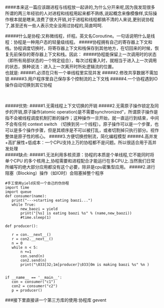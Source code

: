 ####本来这一篇应该跟进程与线程放一起讲的,为什么分开来呢,因为我发现很多所谓的两三年经验的人对进程和线程用起来都不熟练,说起概念来像模像样,实际操作根本就是瞎来,浪费了很大开销,对于进程和线程都搞不清的人来说,更别说协程了,甚至还有一些人表示完全没用过协程的,简直呵呵.
<br /> 





#####什么是协程:又称微线程，纤程。英文名Coroutine。一句话说明什么是线程：协程是一种用户态的轻量级线程。
#####协程拥有自己的寄存器上下文和栈。协程调度切换时，将寄存器上下文和栈保存到其他地方，在切回来的时候，恢复先前保存的寄存器上下文和栈。因此：
#####协程能保留上一次调用时的状态（即所有局部状态的一个特定组合），每次过程重入时，就相当于进入上一次调用的状态，换种说法：进入上一次离开时所处逻辑流的位置。
<br>
也就是:
#####1.必须在只有一个单线程里实现并发
#####2.修改共享数据不需加锁
#####3.用户程序里自己保存多个控制流的上下文栈
#####4.一个协程遇到IO操作自动切换到其它协程

<br /> 
<br /> 
#####优势:
#####1.无需线程上下文切换的开销
#####2.无需原子操作锁定及同步的开销,原子操作(atomic operation)是不需要synchronized"，所谓原子操作是指不会被线程调度机制打断的操作；这种操作一旦开始，就一直运行到结束，中间不会有任何 context switch （切换到另一个线程）。原子操作可以是一个步骤，也可以是多个操作步骤，但是其顺序是不可以被打乱，或者切割掉只执行部分。视作整体是原子性的核心。
#####3.方便切换控制流，简化编程模型
#####4.高并发+高扩展性+低成本：一个CPU支持上万的协程都不是问题。所以很适合用于高并发处理
<br /> 
#####缺点:
#####1.无法利用多核资源：协程的本质是个单线程,它不能同时将 单个CPU 的多个核用上,协程需要和进程配合才能运行在多CPU上.当然我们日常所编写的绝大部分应用都没有这个必要，除非是cpu密集型应用。
#####2.进行阻塞（Blocking）操作（如IO时）会阻塞掉整个程序


 ```
 #手工使用yield实现一个自己的伪协程
import time
import queue
def consumer(name):
    print("--->starting eating baozi...")
    while True:
        new_baozi = yield
        print("[%s] is eating baozi %s" % (name,new_baozi))
        #time.sleep(1)
 
def producer():
 
    r = con.__next__()
    r = con2.__next__()
    n = 0
    while n < 5:
        n +=1
        con.send(n)
        con2.send(n)
        print("\033[32;1m[producer]\033[0m is making baozi %s" %n )
 
 
if __name__ == '__main__':
    con = consumer("c1")
    con2 = consumer("c2")
    p = producer()
```
###接下里直接讲一个第三方库的使用:协程库 gevent